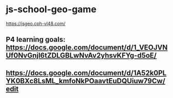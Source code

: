 # js-school-geo-game

https://jsgeo.cph-vl48.com/

## P4 learning goals: https://docs.google.com/document/d/1_VEOJVNUf0NvGnjI6tZDLGBLwNvAv2yhsvKFYg-d5oE/

## https://docs.google.com/document/d/1A52k0PLYK0BXc8LsML_kmfoNkPOaavtEuDQUiuw79Cw/edit
